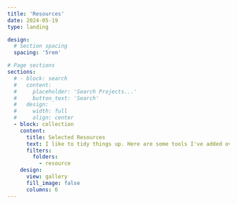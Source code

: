 ```yaml
---
title: 'Resources'
date: 2024-05-19
type: landing

design:
  # Section spacing
  spacing: '5rem'

# Page sections
sections:
  # - block: search
  #   content:
  #     placeholder: 'Search Projects...'
  #     button_text: 'Search'
  #   design:
  #     width: full
  #     align: center
  - block: collection
    content:
      title: Selected Resources
      text: I like to tidy things up. Here are some tools I've added over and over.
      filters:
        folders:
          - resource
    design:
      view: gallery
      fill_image: false
      columns: 6
---
```

